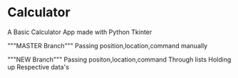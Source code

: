# Calculator

A Basic Calculator App made with Python Tkinter

"""MASTER Branch"""
Passing position,location,command manually

"""NEW Branch"""
Passing positon,location,command Through lists Holding up Respective data's
